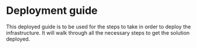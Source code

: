 # Deployment guide 
This deployed guide is to be used for the steps to take in order to deploy the infrastructure. It will walk through all the necessary steps to get the solution deployed.
